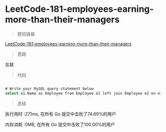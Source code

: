 # LeetCode-181-employees-earning-more-than-their-managers

>题目链接

[LeetCode-181-employees-earning-more-than-their-managers](https://leetcode-cn.com/problems/employees-earning-more-than-their-managers/)

>思路

左联

>代码

```go

# Write your MySQL query statement below
select e1.Name as Employee from Employee e1 left join Employee e2 on e1.ManagerId=e2.id  where e1.Salary>e2.Salary and e1.ManagerId is not null


```

>总结

执行用时 :271ms, 在所有 Go 提交中击败了74.69%的用户
 
内存消耗 :0MB, 在所有 Go 提交中击败了100.00%的用户
